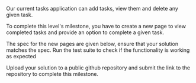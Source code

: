 Our current tasks application can add tasks, view them and delete any given task.

To complete this level's milestone, you have to create a new page to view completed tasks and provide an option to complete a given task.

The spec for the new pages are given below, ensure that your solution matches the spec. Run the test suite to check if the functionality is working as expected

<To Add Spec and test script>

Upload your solution to a public github repository and submit the link to the repository to complete this milestone.
